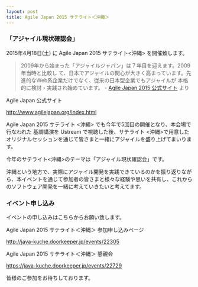```yaml
---
layout: post
title: Agile Japan 2015 サテライト＜沖縄＞
---
```


### 「アジャイル現状確認会」

2015年4月18日(土) に Agile Japan 2015 サテライト<沖縄> を開催致します。

> 2009年から始まった「アジャイルジャパン」は７年目を迎えます。2009年当時と比較し て、日本でアジャイルの関心が大きく高まっています。先進的なWeb系企業だけでなく、従来の日本型企業でもアジャイルが 本格的に検討・実践され始めています。 - [Agile Japan 2015 公式サイト](http://www.agilejapan.org/index.html) より

Agile Japan 公式サイト

http://www.agilejapan.org/index.html

Agile Japan 2015 サテライト <沖縄> でも今年で5回目の開催となり、本会場で行なわれた 基調講演を Ustream で視聴した後、サテライト <沖縄>で用意したオリジナルセッションを通じて皆さまと一緒にアジャイルを盛り上げてまいります。

今年のサテライト<沖縄>のテーマは「アジャイル現状確認会」です。

沖縄という地方で、実際にアジャイル開発を実践できているのかを振り返りながら、本イベントを通じて参加者の皆さまと様々な経験や思いを共有し、これからのソフトウェア開発を一緒に考えていきたいと考えてます。

### イベント申し込み

イベントの申し込みはこちらからお願い致します。

Agile Japan 2015 サテライト＜沖縄＞ 参加申し込みページ

http://java-kuche.doorkeeper.jp/events/22305

Agile Japan 2015 サテライト＜沖縄＞ 懇親会  

https://java-kuche.doorkeeper.jp/events/22729

皆様のご参加をお待ちしております。
